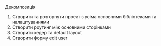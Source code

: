 Декомпозиція

1. Створити та розгорнути проект з усіма основними бібліотеками та налаштуваннями
2. Створити роутинг між основними сторінками
3. Створити хедер та default layout
4. Створити форму edit user